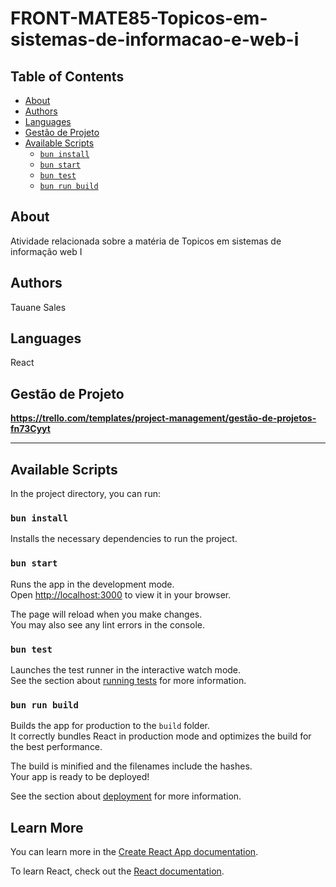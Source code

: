 ﻿# FRONT-MATE85-Topicos-em-sistemas-de-informacao-e-web-i
 
## Table of Contents

- [About](#about)
- [Authors](#authors)
- [Languages](#languages)
- [Gestão de Projeto](#gestão-de-projeto)
- [Available Scripts](#available-scripts)
  - [`bun install`](#bun-install)
  - [`bun start`](#bun-start)
  - [`bun test`](#bun-test)
  - [`bun run build`](#bun-run-build)

## About

Atividade relacionada sobre a matéria de Topicos em sistemas de informação web I

## Authors

Tauane Sales

## Languages

React

## Gestão de Projeto
**https://trello.com/templates/project-management/gestão-de-projetos-fn73Cyyt**

---


## Available Scripts

In the project directory, you can run:

### `bun install`

Installs the necessary dependencies to run the project.

### `bun start`

Runs the app in the development mode.\
Open [http://localhost:3000](http://localhost:3000) to view it in your browser.

The page will reload when you make changes.\
You may also see any lint errors in the console.

### `bun test`

Launches the test runner in the interactive watch mode.\
See the section about [running tests](https://facebook.github.io/create-react-app/docs/running-tests) for more information.

### `bun run build`

Builds the app for production to the `build` folder.\
It correctly bundles React in production mode and optimizes the build for the best performance.

The build is minified and the filenames include the hashes.\
Your app is ready to be deployed!

See the section about [deployment](https://facebook.github.io/create-react-app/docs/deployment) for more information.

## Learn More

You can learn more in the [Create React App documentation](https://facebook.github.io/create-react-app/docs/getting-started).

To learn React, check out the [React documentation](https://reactjs.org/).
